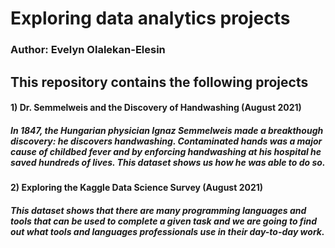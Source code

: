 # Exploring data analytics projects

### Author: Evelyn Olalekan-Elesin

## This repository contains the following projects

#### 1) Dr. Semmelweis and the Discovery of Handwashing (August 2021)

 ##### In 1847, the Hungarian physician Ignaz Semmelweis made a breakthough discovery: he discovers handwashing. Contaminated hands was a major cause of childbed fever and by enforcing handwashing at his hospital he saved hundreds of lives. This dataset shows us how he was able to do so.

 #### 2) Exploring the Kaggle Data Science Survey (August 2021)

 ##### This dataset shows that there are many programming languages and tools that can be used to complete a given task and we are going to find out what tools and languages professionals use in their day-to-day work.